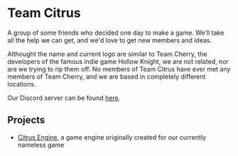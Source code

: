 # Team Citrus

A group of some friends who decided one day to make a game.
We'll take all the help we can get, and we'd love to get new members and ideas.

Althought the name and current logo are similar to Team Cherry, the developers of the famous indie game Hollow Knight, we are not related, nor are we trying to rip them off.
No members of Team Citrus have ever met any members of Team Cherry, and we are based in completely different locations.

Our Discord server can be found [here](discord.gg/fbNDPHUBCj).

## Projects

- [Citrus Engine](https://github.com/team-citrus/engine), a game engine originally created for our currently nameless game
